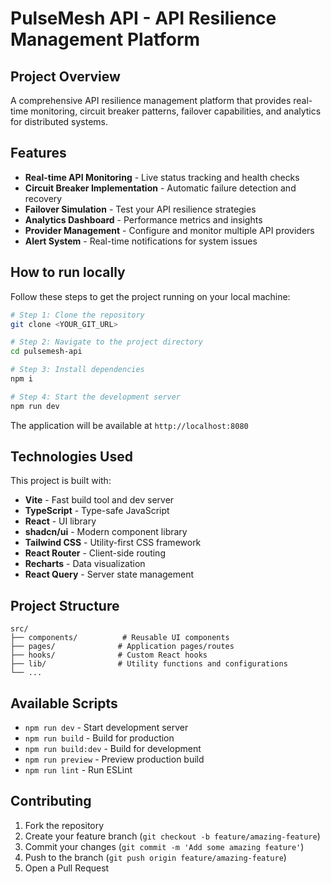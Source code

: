 # PulseMesh API - API Resilience Management Platform

## Project Overview

A comprehensive API resilience management platform that provides real-time monitoring, circuit breaker patterns, failover capabilities, and analytics for distributed systems.

## Features

- **Real-time API Monitoring** - Live status tracking and health checks
- **Circuit Breaker Implementation** - Automatic failure detection and recovery
- **Failover Simulation** - Test your API resilience strategies  
- **Analytics Dashboard** - Performance metrics and insights
- **Provider Management** - Configure and monitor multiple API providers
- **Alert System** - Real-time notifications for system issues

## How to run locally

Follow these steps to get the project running on your local machine:

```sh
# Step 1: Clone the repository
git clone <YOUR_GIT_URL>

# Step 2: Navigate to the project directory
cd pulsemesh-api

# Step 3: Install dependencies
npm i

# Step 4: Start the development server
npm run dev
```

The application will be available at `http://localhost:8080`

## Technologies Used

This project is built with:

- **Vite** - Fast build tool and dev server
- **TypeScript** - Type-safe JavaScript
- **React** - UI library
- **shadcn/ui** - Modern component library
- **Tailwind CSS** - Utility-first CSS framework
- **React Router** - Client-side routing
- **Recharts** - Data visualization
- **React Query** - Server state management

## Project Structure

```
src/
├── components/          # Reusable UI components
├── pages/              # Application pages/routes
├── hooks/              # Custom React hooks
├── lib/                # Utility functions and configurations
└── ...
```

## Available Scripts

- `npm run dev` - Start development server
- `npm run build` - Build for production
- `npm run build:dev` - Build for development
- `npm run preview` - Preview production build
- `npm run lint` - Run ESLint

## Contributing

1. Fork the repository
2. Create your feature branch (`git checkout -b feature/amazing-feature`)
3. Commit your changes (`git commit -m 'Add some amazing feature'`)
4. Push to the branch (`git push origin feature/amazing-feature`)
5. Open a Pull Request
